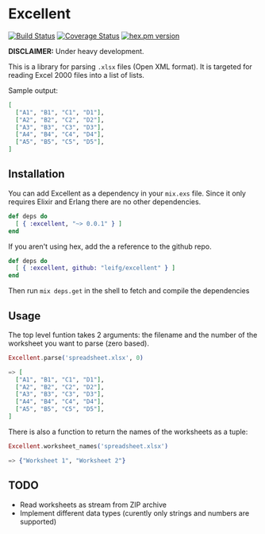 # Excellent 

[![Build Status](https://travis-ci.org/leifg/excellent.svg?branch=master)](https://travis-ci.org/leifg/excellent)
[![Coverage Status](https://coveralls.io/repos/leifg/excellent/badge.png?branch=master)](https://coveralls.io/r/leifg/excellent?branch=master)
[![hex.pm version](https://img.shields.io/hexpm/v/excellent.svg?style=flat)](https://hex.pm/packages/excellent)


**DISCLAIMER:** Under heavy development.

This is a library for parsing `.xlsx` files (Open XML format). It is targeted for reading Excel 2000 files into a list of lists.

Sample output:

```elixir
[
  ["A1", "B1", "C1", "D1"],
  ["A2", "B2", "C2", "D2"],
  ["A3", "B3", "C3", "D3"],
  ["A4", "B4", "C4", "D4"],
  ["A5", "B5", "C5", "D5"],
]
```

## Installation

You can add Excellent as a dependency in your `mix.exs` file. Since it only requires Elixir and Erlang there are no other dependencies.

```elixir
def deps do
  [ { :excellent, "~> 0.0.1" } ]
end
```

If you aren't using hex, add the a reference to the github repo.

``` elixir
def deps do
  [ { :excellent, github: "leifg/excellent" } ]
end
```

Then run `mix deps.get` in the shell to fetch and compile the dependencies

## Usage

The top level funtion takes 2 arguments: the filename and the number of the worksheet you want to parse (zero based).

```elixir
Excellent.parse('spreadsheet.xlsx', 0)

=> [
  ["A1", "B1", "C1", "D1"],
  ["A2", "B2", "C2", "D2"],
  ["A3", "B3", "C3", "D3"],
  ["A4", "B4", "C4", "D4"],
  ["A5", "B5", "C5", "D5"],
]
```

There is also a function to return the names of the worksheets as a tuple:

```elixir
Excellent.worksheet_names('spreadsheet.xlsx')

=> {"Worksheet 1", "Worksheet 2"}
```

## TODO

  - Read worksheets as stream from ZIP archive
  - Implement different data types (curently only strings and numbers are supported)

